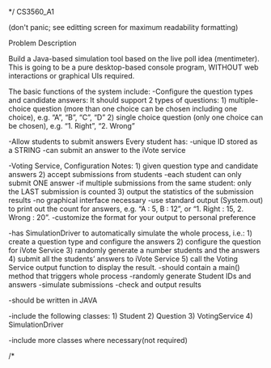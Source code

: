 */ CS3560_A1

(don't panic; see editting screen for maximum readability formatting) 

Problem Description

Build a Java-based simulation tool based on the live poll idea (mentimeter). This is going to be a pure desktop-based console program, WITHOUT web interactions or graphical UIs required.

The basic functions of the system include:
    -Configure the question types and candidate answers:
        It should support 2 types of questions: 
            1) multiple-choice question (more than one choice can be chosen including one choice), e.g. “A”, “B”, “C”, “D” 
            2) single choice question (only one choice can be chosen), e.g. “1. Right”, “2. Wrong” 
      
  -Allow students to submit answers
          Every student has:
              -unique ID stored as a STRING
              -can submit an answer to the iVote service

  -Voting Service, Configuration Notes:
      1) given question type and candidate answers
      2) accept submissions from students
          -each student can only submit ONE answer
          -if multiple submissions from the same student: only the LAST submission is counted
      3) output the statistics of the submission results
          -no graphical interface necessary
          -use standard output (System.out) to print out the count for answers, e.g. “A : 5, B : 12”, or “1. Right : 15, 2. Wrong : 20”. 
          -customize the format for your output to personal preference
        
  -has SimulationDriver to automatically simulate the whole process, i.e.:
          1) create a question type and configure the answers
          2) configure the question for iVote Service
          3) randomly generate a number students and the answers
          4) submit all the students’ answers to iVote Service
          5) call the Voting Service output function to display the result. 
      -should contain a main() method that triggers whole process
          -randomly generate Student IDs and answers
          -simulate submissions
          -check and output results

-should be written in JAVA

-include the following classes:
    1) Student
    2) Question
    3) VotingService
    4) SimulationDriver

-include more classes where necessary(not required)

/*
